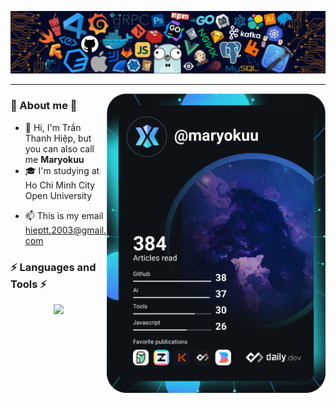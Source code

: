 <!-- Header -->
<p align="center"><a href="##"><img src="https://raw.githubusercontent.com/KevinPatel04/KevinPatel04/master/header.png" /></a></p>



---



<!-- Dev Card -->
<a href="https://app.daily.dev/Maryokuu">
	<img
	align="right"
	src="https://github.com/HiepThanhTran/HiepThanhTran/blob/main/devcard.svg"
	width="350"
	alt="Maryokuu Dev Card" />
</a>



<!-- Description -->
### 🔰 About me 🔰
- 👋 Hi, I'm Trần Thanh Hiệp, but you can also call me **Maryokuu**
- 🎓 I'm studying at Ho Chi Minh City Open University
<!-- - 📚 I’m currently learning **Game Developer** by self -->
- 📫 This is my email [hieptt.2003@gmail.com](mailto:hieptt.2003@gmail.com)



<!-- Technologies -->
### ⚡ Languages and Tools ⚡
<p align="center">
  <a href="https://skillicons.dev">
    <img src="https://skillicons.dev/icons?i=c,cpp,cs,dotnet,java,kotlin,py,mysql,html,css,js,jquery,sass,bootstrap,regex,git,github,heroku,vercel,githubactions&perline=5&theme=dark" />
  </a>
</p>



<br />


